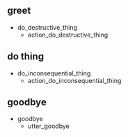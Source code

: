 ## greet
* do_destructive_thing
    - action_do_destructive_thing

## do thing
* do_inconsequential_thing
    - action_do_inconsequential_thing

## goodbye
* goodbye
    - utter_goodbye
